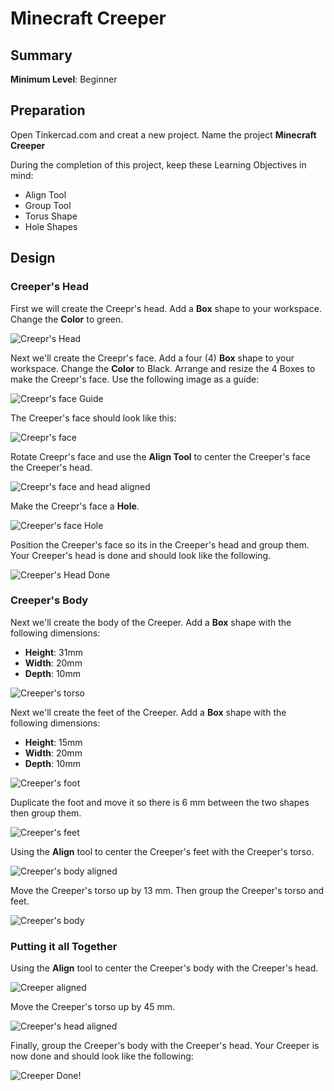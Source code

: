 # Minecraft Creeper
## Summary

**Minimum Level**: Beginner

## Preparation

Open Tinkercad.com and creat a new project. Name the project **Minecraft Creeper**

During the completion of this project, keep these Learning Objectives in mind:
- Align Tool
- Group Tool
- Torus Shape
- Hole Shapes

## Design

### Creeper's Head

First we will create the Creepr's head. Add a **Box** shape to your workspace. Change the **Color** to green.

![Creepr's Head](https://raw.githubusercontent.com/Sahagun/tinkercad-lessons/main/creeper/creeper-1.png)

Next we'll create the Creepr's face. Add a four (4) **Box** shape to your workspace. Change the **Color** to Black. Arrange and resize the 4 Boxes to make the Creepr's face. Use the following image as a guide:

![Creepr's face Guide](https://raw.githubusercontent.com/Sahagun/tinkercad-lessons/main/creeper/creeperface.png)

The Creeper's face should look like this:

![Creepr's face](https://raw.githubusercontent.com/Sahagun/tinkercad-lessons/main/creeper/creeper-2.png)


Rotate Creepr's face and use the **Align Tool** to center the Creeper's face the Creeper's head.


![Creepr's face and head aligned](https://raw.githubusercontent.com/Sahagun/tinkercad-lessons/main/creeper/creeper-3.png)

Make the Creepr's face a **Hole**.

![Creeper's face Hole](https://raw.githubusercontent.com/Sahagun/tinkercad-lessons/main/creeper/creeper-4.png)

Position the Creeper's face so its in the Creeper's head and group them. Your Creeper's head is done and should look like the following.

![Creeper's Head Done](https://raw.githubusercontent.com/Sahagun/tinkercad-lessons/main/creeper/creeper-5.png)


### Creeper's Body

Next we'll create the body of the Creeper. Add a **Box** shape with the following dimensions:

 - **Height**: 31mm
 - **Width**: 20mm
 - **Depth**: 10mm

![Creeper's torso](https://raw.githubusercontent.com/Sahagun/tinkercad-lessons/main/creeper/creeper-6.png)


Next we'll create the feet of the Creeper. Add a **Box** shape with the following dimensions:

 - **Height**: 15mm
 - **Width**: 20mm
 - **Depth**: 10mm

![Creeper's foot](https://raw.githubusercontent.com/Sahagun/tinkercad-lessons/main/creeper/creeper-7.png)

Duplicate the foot and move it so there is 6 mm between the two shapes then group them.

![Creeper's feet](https://raw.githubusercontent.com/Sahagun/tinkercad-lessons/main/creeper/creeper-8.png)

Using the **Align** tool to center the Creeper's feet with the Creeper's torso.

![Creeper's body aligned](https://raw.githubusercontent.com/Sahagun/tinkercad-lessons/main/creeper/creeper-9.png)

Move the Creeper's torso up by 13 mm. Then group the Creeper's torso and feet.

![Creeper's body](https://raw.githubusercontent.com/Sahagun/tinkercad-lessons/main/creeper/creeper-10.png)

### Putting it all Together

Using the **Align** tool to center the Creeper's body with the Creeper's head.

![Creeper aligned](https://raw.githubusercontent.com/Sahagun/tinkercad-lessons/main/creeper/creeper-11.png)

Move the Creeper's torso up by 45 mm.

![Creeper's head aligned](https://raw.githubusercontent.com/Sahagun/tinkercad-lessons/main/creeper/creeper-12.png)

Finally, group the Creeper's body with the Creeper's head. Your Creeper is now done and should look like the following:

![Creeper Done!](https://raw.githubusercontent.com/Sahagun/tinkercad-lessons/main/creeper/creeper-13.png)

